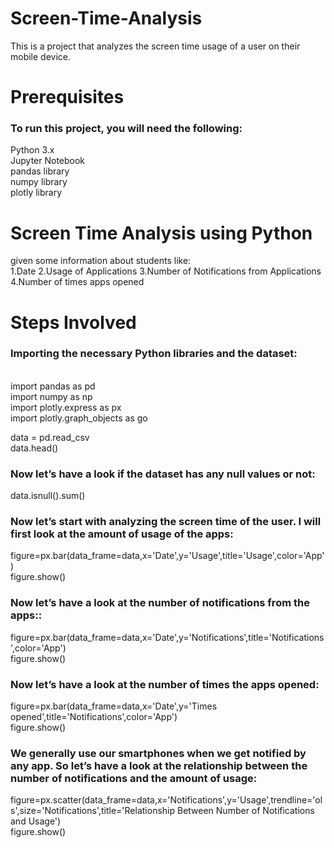# Screen-Time-Analysis
This is a project that analyzes the screen time usage of a user on their  mobile device. 

# Prerequisites
<h3>To run this project, you will need the following:<br></h3>

Python 3.x<br>
Jupyter Notebook<br>
pandas library<br>
numpy library<br>
plotly library<br>

# Screen Time Analysis using Python 
 given some information about students like:<br>
 1.Date 
 2.Usage of Applications 
 3.Number of Notifications from Applications 
 4.Number of times apps opened
 
 # Steps Involved
 <h3>Importing the necessary Python libraries and the dataset:</h3><br>
import pandas as pd<br>
import numpy as np<br>
import plotly.express as px<br>
import plotly.graph_objects as go<br>

data = pd.read_csv<br>
data.head()<br>

 <h3>Now let’s have a look if the dataset has any null values or not:</h3>
 data.isnull().sum()<br>
 
 <h3>Now let’s start with analyzing the screen time of the user. I will first look at the amount of usage of the apps:</h3>
 figure=px.bar(data_frame=data,x='Date',y='Usage',title='Usage',color='App')<br>
figure.show()<br>

 <h3>Now let’s have a look at the number of notifications from the apps::</h3>
 figure=px.bar(data_frame=data,x='Date',y='Notifications',title='Notifications',color='App')<br>
figure.show()<br>

 <h3>Now let’s have a look at the number of times the apps opened:</h3>
 figure=px.bar(data_frame=data,x='Date',y='Times opened',title='Notifications',color='App')<br>
 figure.show()<br>
 
 <h3>We generally use our smartphones when we get notified by any app. So let’s have a look at the relationship between the number of notifications and the amount of usage:</h3>
figure=px.scatter(data_frame=data,x='Notifications',y='Usage',trendline='ols',size='Notifications',title='Relationship Between Number of Notifications and Usage')<br>
figure.show()<br>
 



